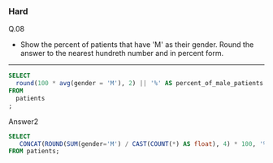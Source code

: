 ### Hard
Q.08  
* Show the percent of patients that have 'M' as their gender. Round the answer to the nearest hundreth number and in percent form.

---
```SQL
SELECT
  round(100 * avg(gender = 'M'), 2) || '%' AS percent_of_male_patients
FROM
  patients
;
```
Answer2
```SQL
SELECT 
   CONCAT(ROUND(SUM(gender='M') / CAST(COUNT(*) AS float), 4) * 100, '%')
FROM patients;
```
